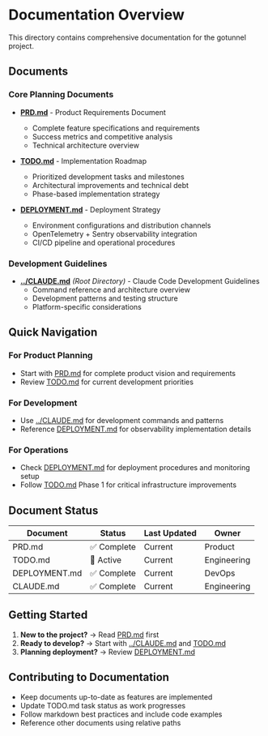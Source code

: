 # Documentation Overview

This directory contains comprehensive documentation for the gotunnel project.

## Documents

### Core Planning Documents
- **[PRD.md](./PRD.md)** - Product Requirements Document
  - Complete feature specifications and requirements
  - Success metrics and competitive analysis
  - Technical architecture overview

- **[TODO.md](./TODO.md)** - Implementation Roadmap
  - Prioritized development tasks and milestones
  - Architectural improvements and technical debt
  - Phase-based implementation strategy

- **[DEPLOYMENT.md](./DEPLOYMENT.md)** - Deployment Strategy
  - Environment configurations and distribution channels
  - OpenTelemetry + Sentry observability integration
  - CI/CD pipeline and operational procedures

### Development Guidelines
- **[../CLAUDE.md](../CLAUDE.md)** *(Root Directory)* - Claude Code Development Guidelines
  - Command reference and architecture overview
  - Development patterns and testing structure
  - Platform-specific considerations

## Quick Navigation

### For Product Planning
- Start with [PRD.md](./PRD.md) for complete product vision and requirements
- Review [TODO.md](./TODO.md) for current development priorities

### For Development
- Use [../CLAUDE.md](../CLAUDE.md) for development commands and patterns
- Reference [DEPLOYMENT.md](./DEPLOYMENT.md) for observability implementation details

### For Operations
- Check [DEPLOYMENT.md](./DEPLOYMENT.md) for deployment procedures and monitoring setup
- Follow [TODO.md](./TODO.md) Phase 1 for critical infrastructure improvements

## Document Status

| Document | Status | Last Updated | Owner |
|----------|--------|--------------|-------|
| PRD.md | ✅ Complete | Current | Product |
| TODO.md | 🔄 Active | Current | Engineering |
| DEPLOYMENT.md | ✅ Complete | Current | DevOps |
| CLAUDE.md | ✅ Complete | Current | Engineering |

## Getting Started

1. **New to the project?** → Read [PRD.md](./PRD.md) first
2. **Ready to develop?** → Start with [../CLAUDE.md](../CLAUDE.md) and [TODO.md](./TODO.md)
3. **Planning deployment?** → Review [DEPLOYMENT.md](./DEPLOYMENT.md)

## Contributing to Documentation

- Keep documents up-to-date as features are implemented
- Update TODO.md task status as work progresses
- Follow markdown best practices and include code examples
- Reference other documents using relative paths